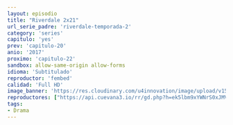 ```yaml
---
layout: episodio
title: "Riverdale 2x21"
url_serie_padre: 'riverdale-temporada-2'
category: 'series'
capitulo: 'yes'
prev: 'capitulo-20'
anio: '2017'
proximo: 'capitulo-22'
sandbox: allow-same-origin allow-forms
idioma: 'Subtitulado'
reproductor: 'fembed'
calidad: 'Full HD'
image_banner: 'https://res.cloudinary.com/u4innovation/image/upload/v1565152608/maxresdefault-min_vy9nnj.jpg'
reproductores: ["https://api.cuevana3.io/rr/gd.php?h=ek5lbm9xYWNrS0xJMVp5b21KREk0dFBLbjVkaHhkRGdrOG1jbnBpUnhhS1YwMmhrWU0rcTNxdW9lb3lybDZyU3hzcWhaSUxRbUxxMzE2R0lhSzJwMUxPU3FadVkyUT09"]
tags:
- Drama
---
```











